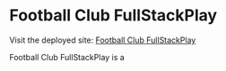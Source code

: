 # Football Club FullStackPlay
Visit the deployed site: [Football Club FullStackPlay](https://florians4.github.io/project-1-soccer/)

Football Club FullStackPlay is a